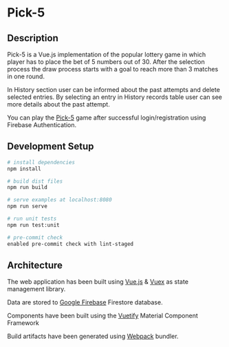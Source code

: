 # Pick-5

## Description

Pick-5 is a Vue.js implementation of the popular lottery game in which player has to place the bet of 5 numbers out of 30.
After the selection process the draw process starts with a goal to reach more than 3 matches in one round.

In History section user can be informed about the past attempts and delete selected entries.
By selecting an entry in History records table user can see more details about the past attempt.

You can play the [Pick-5](alexandros.botzis.github.io/pick-5/) game after successful login/registration using Firebase Authentication.

## Development Setup

```bash
# install dependencies
npm install

# build dist files
npm run build

# serve examples at localhost:8080
npm run serve

# run unit tests
npm run test:unit

# pre-commit check
enabled pre-commit check with lint-staged

```

## Architecture

The web application has been built using [Vue.js](https://github.com/vuejs/vue) & [Vuex](https://github.com/vuejs/vuex) as state management library.

Data are stored to [Google Firebase](https://firebase.google.com/) Firestore database.

Components have been built using the [Vuetify](https://github.com/vuetifyjs/vuetify) Material Component Framework

Build artifacts have been generated using [Webpack](https://github.com/webpack/webpack) bundler.
